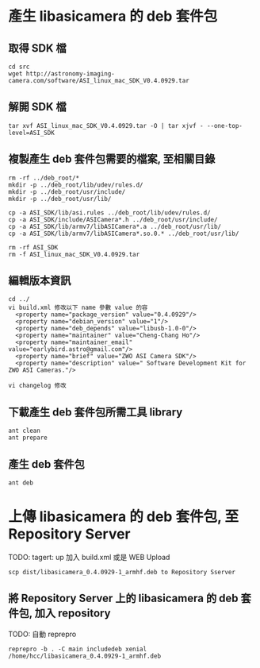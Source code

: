 # 產生 libasicamera 的 deb 套件包
## 取得 SDK 檔
```
cd src
wget http://astronomy-imaging-camera.com/software/ASI_linux_mac_SDK_V0.4.0929.tar
```
## 解開 SDK 檔
```
tar xvf ASI_linux_mac_SDK_V0.4.0929.tar -O | tar xjvf - --one-top-level=ASI_SDK
```

## 複製產生 deb 套件包需要的檔案, 至相關目錄
```
rm -rf ../deb_root/*
mkdir -p ../deb_root/lib/udev/rules.d/
mkdir -p ../deb_root/usr/include/
mkdir -p ../deb_root/usr/lib/
```
```
cp -a ASI_SDK/lib/asi.rules ../deb_root/lib/udev/rules.d/
cp -a ASI_SDK/include/ASICamera*.h ../deb_root/usr/include/
cp -a ASI_SDK/lib/armv7/libASICamera*.a ../deb_root/usr/lib/
cp -a ASI_SDK/lib/armv7/libASICamera*.so.0.* ../deb_root/usr/lib/
```
```
rm -rf ASI_SDK
rm -f ASI_linux_mac_SDK_V0.4.0929.tar
```
## 編輯版本資訊
```
cd ../
vi build.xml 修改以下 name 參數 value 的容
  <property name="package_version" value="0.4.0929"/>
  <property name="debian_version" value="1"/>
  <property name="deb_depends" value="libusb-1.0-0"/>
  <property name="maintainer" value="Cheng-Chang Ho"/>
  <property name="maintainer_email" value="earlybird.astro@gmail.com"/>
  <property name="brief" value="ZWO ASI Camera SDK"/>
  <property name="description" value=" Software Development Kit for ZWO ASI Cameras."/>
```
```
vi changelog 修改
```
## 下載產生 deb 套件包所需工具 library
```
ant clean
ant prepare
```

## 產生 deb 套件包
```
ant deb
```

# 上傳 libasicamera 的 deb 套件包, 至 Repository Server
TODO: tagert: up 加入 build.xml 或是 WEB Upload
```
scp dist/libasicamera_0.4.0929-1_armhf.deb to Repository Sserver
```

## 將 Repository Server 上的 libasicamera 的 deb 套件包, 加入 repository
TODO: 自動 reprepro
```
reprepro -b . -C main includedeb xenial /home/hcc/libasicamera_0.4.0929-1_armhf.deb
```
